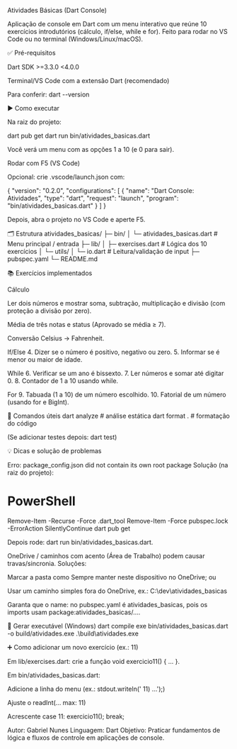 Atividades Básicas (Dart Console)

Aplicação de console em Dart com um menu interativo que reúne 10 exercícios introdutórios (cálculo, if/else, while e for). Feito para rodar no VS Code ou no terminal (Windows/Linux/macOS).

✅ Pré-requisitos

Dart SDK >=3.3.0 <4.0.0

Terminal/VS Code com a extensão Dart (recomendado)

Para conferir:
dart --version

▶️ Como executar

Na raiz do projeto:

dart pub get
dart run bin/atividades_basicas.dart


Você verá um menu com as opções 1 a 10 (e 0 para sair).

Rodar com F5 (VS Code)

Opcional: crie .vscode/launch.json com:

{
  "version": "0.2.0",
  "configurations": [
    {
      "name": "Dart Console: Atividades",
      "type": "dart",
      "request": "launch",
      "program": "bin/atividades_basicas.dart"
    }
  ]
}


Depois, abra o projeto no VS Code e aperte F5.

🗂️ Estrutura
atividades_basicas/
├─ bin/
│  └─ atividades_basicas.dart     # Menu principal / entrada
├─ lib/
│  ├─ exercises.dart               # Lógica dos 10 exercícios
│  └─ utils/
│     └─ io.dart                   # Leitura/validação de input
├─ pubspec.yaml
└─ README.md

📚 Exercícios implementados

Cálculo

Ler dois números e mostrar soma, subtração, multiplicação e divisão (com proteção a divisão por zero).

Média de três notas e status (Aprovado se média ≥ 7).

Conversão Celsius → Fahrenheit.

If/Else
4. Dizer se o número é positivo, negativo ou zero.
5. Informar se é menor ou maior de idade.

While
6. Verificar se um ano é bissexto.
7. Ler números e somar até digitar 0.
8. Contador de 1 a 10 usando while.

For
9. Tabuada (1 a 10) de um número escolhido.
10. Fatorial de um número (usando for e BigInt).

🧪 Comandos úteis
dart analyze      # análise estática
dart format .     # formatação do código


(Se adicionar testes depois: dart test)

💡 Dicas e solução de problemas

Erro: package_config.json did not contain its own root package
Solução (na raiz do projeto):

# PowerShell
Remove-Item -Recurse -Force .dart_tool
Remove-Item -Force pubspec.lock -ErrorAction SilentlyContinue
dart pub get


Depois rode: dart run bin/atividades_basicas.dart.

OneDrive / caminhos com acento (Área de Trabalho) podem causar travas/sincronia.
Soluções:

Marcar a pasta como Sempre manter neste dispositivo no OneDrive; ou

Usar um caminho simples fora do OneDrive, ex.: C:\dev\atividades_basicas

Garanta que o name: no pubspec.yaml é atividades_basicas, pois os imports usam package:atividades_basicas/....

🧱 Gerar executável (Windows)
dart compile exe bin/atividades_basicas.dart -o build/atividades.exe
.\build\atividades.exe

➕ Como adicionar um novo exercício (ex.: 11)

Em lib/exercises.dart: crie a função void exercicio11() { ... }.

Em bin/atividades_basicas.dart:

Adicione a linha do menu (ex.: stdout.writeln(' 11) ...');)

Ajuste o readInt(... max: 11)

Acrescente case 11: exercicio11(); break;

Autor: Gabriel Nunes
Linguagem: Dart
Objetivo: Praticar fundamentos de lógica e fluxos de controle em aplicações de console.